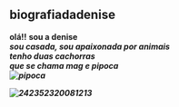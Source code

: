 ## biografiadadenise
<b> olá!!</b>
<b>sou a denise</br>
<i>sou casada, sou apaixonada por animais<br>
tenho duas cachorras<br>
que se chama mag e pipoca<br>
![pipoca](https://github.com/denise-231/biografiadadenise/assets/142272445/b60fe6b1-1601-4ec7-a92e-95fdd46e2173)

![242352320081213](https://github.com/denise-231/biografiadadenise/assets/142272445/8f48a09d-cb57-4f3c-b491-3c0bef199bcf)
